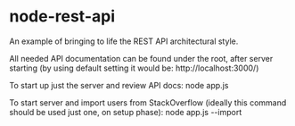 node-rest-api
=============

An example of bringing to life the REST API architectural style.

All needed API documentation can be found under the root, after server starting (by using default setting it would be: http://localhost:3000/)

To start up just the server and review API docs: node app.js 

To start server and import users from StackOverflow (ideally this command should be used just one, on setup phase):  node app.js --import
